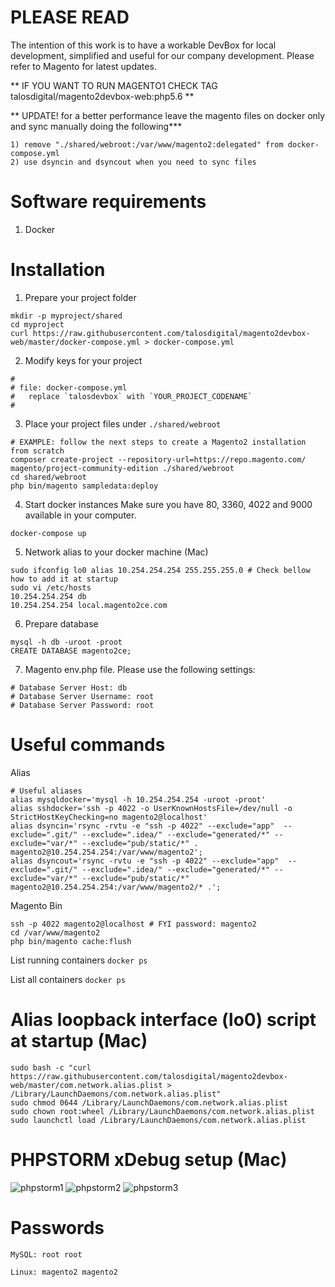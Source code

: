 # PLEASE READ

The intention of this work is to have a workable DevBox for local development, simplified and useful for our company development.
Please refer to Magento for latest updates.

** IF YOU WANT TO RUN MAGENTO1 CHECK TAG talosdigital/magento2devbox-web:php5.6 **

** UPDATE! for a better performance leave the magento files on docker only and sync manually doing the following***
```
1) remove "./shared/webroot:/var/www/magento2:delegated" from docker-compose.yml
2) use dsyncin and dsyncout when you need to sync files
```

# Software requirements
1. Docker

# Installation
1. Prepare your project folder
```
mkdir -p myproject/shared
cd myproject
curl https://raw.githubusercontent.com/talosdigital/magento2devbox-web/master/docker-compose.yml > docker-compose.yml 
```

2. Modify keys for your project
```
#
# file: docker-compose.yml
#   replace `talosdevbox` with `YOUR_PROJECT_CODENAME`
#
```

3. Place your project files under `./shared/webroot`
```
# EXAMPLE: follow the next steps to create a Magento2 installation from scratch 
composer create-project --repository-url=https://repo.magento.com/ magento/project-community-edition ./shared/webroot
cd shared/webroot
php bin/magento sampledata:deploy
```

4. Start docker instances
Make sure you have 80, 3360, 4022 and 9000 available in your computer.
```
docker-compose up
```

5. Network alias to your docker machine (Mac)
```
sudo ifconfig lo0 alias 10.254.254.254 255.255.255.0 # Check bellow how to add it at startup
sudo vi /etc/hosts
10.254.254.254 db
10.254.254.254 local.magento2ce.com
```

6. Prepare database
```
mysql -h db -uroot -proot
CREATE DATABASE magento2ce;
```

7. Magento env.php file. Please use the following settings:
```
# Database Server Host: db
# Database Server Username: root
# Database Server Password: root
```

# Useful commands

Alias
```
# Useful aliases
alias mysqldocker='mysql -h 10.254.254.254 -uroot -proot'
alias sshdocker='ssh -p 4022 -o UserKnownHostsFile=/dev/null -o StrictHostKeyChecking=no magento2@localhost'
alias dsyncin='rsync -rvtu -e "ssh -p 4022" --exclude="app"  --exclude=".git/" --exclude=".idea/" --exclude="generated/*" --exclude="var/*" --exclude="pub/static/*" . magento2@10.254.254.254:/var/www/magento2';
alias dsyncout='rsync -rvtu -e "ssh -p 4022" --exclude="app"  --exclude=".git/" --exclude=".idea/" --exclude="generated/*" --exclude="var/*" --exclude="pub/static/*" magento2@10.254.254.254:/var/www/magento2/* .';
```

Magento Bin
```
ssh -p 4022 magento2@localhost # FYI password: magento2
cd /var/www/magento2
php bin/magento cache:flush
```

List running containers
```docker ps```

List all containers
```docker ps```

# Alias loopback interface (lo0) script at startup (Mac)
```
sudo bash -c "curl https://raw.githubusercontent.com/talosdigital/magento2devbox-web/master/com.network.alias.plist > /Library/LaunchDaemons/com.network.alias.plist"
sudo chmod 0644 /Library/LaunchDaemons/com.network.alias.plist
sudo chown root:wheel /Library/LaunchDaemons/com.network.alias.plist
sudo launchctl load /Library/LaunchDaemons/com.network.alias.plist
```

# PHPSTORM xDebug setup (Mac)

![phpstorm1](https://raw.githubusercontent.com/talosdigital/magento2devbox-web/master/phpstorm1.png)
![phpstorm2](https://raw.githubusercontent.com/talosdigital/magento2devbox-web/master/phpstorm2.png)
![phpstorm3](https://raw.githubusercontent.com/talosdigital/magento2devbox-web/master/phpstorm3.png)

# Passwords
```MySQL: root root```

```Linux: magento2 magento2```
